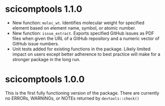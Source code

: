 # scicomptools 1.1.0

- New function: `molec_wt`. Identifies molecular weight for specified element based on element name, symbol, or atomic number.
- New function: `issue_extract`. Exports specified GitHub issues as PDF files when given the URL of a GitHub repository and a numeric vector of GitHub issue numbers. 
- Unit tests added for existing functions in the package. Likely limited impact on users except better adherence to best practice will make for a stronger package in the long run.

# scicomptools 1.0.0

This is the first fully functioning version of the package. There are currently no ERRORs, WARNINGs, or NOTEs returned by `devtools::check()`
